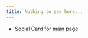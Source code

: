 ```yaml
---
title: Nothing to see here...
---
```


* [Social Card for main page](/assets/images/social/index.png)
